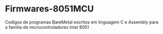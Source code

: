 # Firmwares-8051MCU
Codigos de programas BareMetal escritos em linguagem C e Assembly para a familia de microcontroladores Intel 8051
